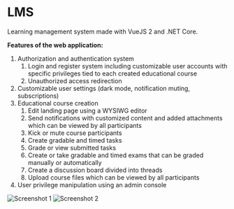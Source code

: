 # LMS
Learning management system made with VueJS 2 and .NET Core.

**Features of the web application:**

1. Authorization and authentication system
    1. Login and register system including customizable user accounts with specific privileges tied to each created educational course
    2. Unauthorized access redirection
2. Customizable user settings (dark mode, notification muting, subscriptions)
3. Educational course creation
    1. Edit landing page using a WYSIWG editor
    2. Send notifications with customized content and added attachments which can be viewed by all participants
    3. Kick or mute course participants
    4. Create gradable and timed tasks
    5. Grade or view submitted tasks
    6. Create or take gradable and timed exams that can be graded manually or automatically
    7. Create a discussion board divided into threads
    8. Upload course files which can be viewed by all participants
4. User privilege manipulation using an admin console

![Screenshot 1](https://i.imgur.com/KKqTkdw.png)
![Screenshot 2](https://i.imgur.com/IHBmurs.png)
